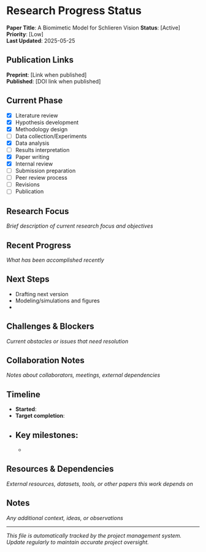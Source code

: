 # Research Progress Status

**Paper Title**: A Biomimetic Model for Schlieren Vision
**Status**: [Active]  
**Priority**: [Low]  
**Last Updated**: 2025-05-25

## Publication Links
**Preprint**: [Link when published]  
**Published**: [DOI link when published]

## Current Phase
- [x] Literature review
- [x] Hypothesis development  
- [x] Methodology design
- [ ] Data collection/Experiments
- [x] Data analysis
- [ ] Results interpretation
- [x] Paper writing
- [x] Internal review
- [ ] Submission preparation
- [ ] Peer review process
- [ ] Revisions
- [ ] Publication

## Research Focus
*Brief description of current research focus and objectives*

## Recent Progress
*What has been accomplished recently*

## Next Steps
- Drafting next version
- Modeling/simulations and figures
- 

## Challenges & Blockers
*Current obstacles or issues that need resolution*

## Collaboration Notes
*Notes about collaborators, meetings, external dependencies*

## Timeline
- **Started**: 
- **Target completion**: 
- **Key milestones**:
  - 
  - 

## Resources & Dependencies
*External resources, datasets, tools, or other papers this work depends on*

## Notes
*Any additional context, ideas, or observations*

---
*This file is automatically tracked by the project management system. Update regularly to maintain accurate project oversight.*